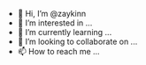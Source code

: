 - 👋 Hi, I’m @zaykinn
- 👀 I’m interested in ...
- 🌱 I’m currently learning ...
- 💞️ I’m looking to collaborate on ...
- 📫 How to reach me ...

<!---
zaykinn/zaykinn is a ✨ special ✨ repository because its `README.md` (this file) appears on your GitHub profile.
You can click the Preview link to take a look at your changes.
--->
